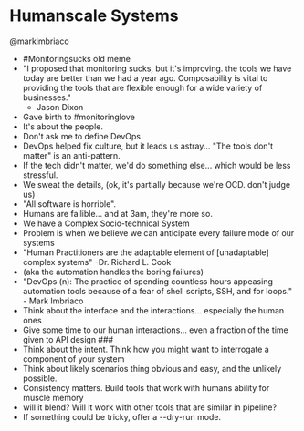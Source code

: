 # Humanscale Systems

@markimbriaco

* #Monitoringsucks old meme
* "I proposed that monitoring sucks, but it's improving.  the tools we have
   today are better than we had a year ago. Composability is vital to providing
   the tools that are flexible enough for a wide variety of businesses."
   - Jason Dixon
* Gave birth to #monitoringlove
* It's about the people.
* Don't ask me to define DevOps
* DevOps helped fix culture, but it leads us astray... "The tools don't matter"
  is an anti-pattern.
* If the tech didn't matter, we'd do something else... which would be less
  stressful.
* We sweat the details, (ok, it's partially because we're OCD.  don't judge us)
* "All software is horrible".  
* Humans are fallible... and at 3am, they're more so.
* We have a Complex Socio-technical System
* Problem is when we believe we can anticipate every failure mode of our systems
* "Human Practitioners are the adaptable element of [unadaptable] complex systems"
  -Dr. Richard L. Cook
* (aka the automation handles the boring failures)
* "DevOps (n): The practice of spending countless hours appeasing automation
  tools because of a fear of shell scripts, SSH, and for loops." - Mark Imbriaco
* Think about the interface and the interactions... especially the human ones
* Give some time to our human interactions... even a fraction of the time given
  to API design ###
* Think about the intent.  Think how you might want to interrogate a component
  of your system
* Think about likely scenarios thing obvious and easy, and the unlikely possible.
* Consistency matters.  Build tools that work with humans ability for muscle memory
* will it blend?  Will it work with other tools that are similar in pipeline?
* If something could be tricky, offer a --dry-run mode.
